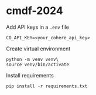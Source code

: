 # cmdf-2024

Add API keys in a `.env` file
```
CO_API_KEY=<your_cohere_api_key>
```

Create virtual environment
```
python -m venv venv\
source venv/bin/activate
```

Install requirements
```
pip install -r requirements.txt
```